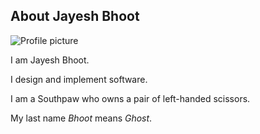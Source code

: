 <article itemscope itemtype="https://schema.org/Article" itemid="urn:uuid:2ed3d553-3547-4010-86d6-e220ac6c29d6" class="h-entry">

# About Jayesh Bhoot

![Profile picture](/profile-pic.jpeg)

I am Jayesh Bhoot.

I design and implement software.

I am a Southpaw who owns a pair of left-handed scissors.

My last name <i>Bhoot</i> means <i>Ghost</i>.

</article>